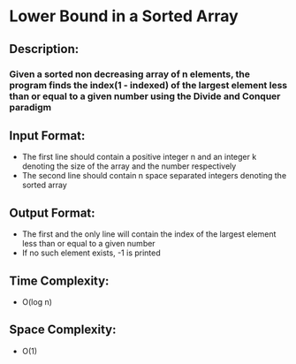 # Lower Bound in a Sorted Array
## Description:
### Given a sorted non decreasing array of n elements, the program finds the index(1 - indexed) of the largest element less than or equal to a given number using the Divide and Conquer paradigm
## Input Format:
* The first line should contain a positive integer n and an integer k denoting the size of the array and the number respectively
* The second line should contain n space separated integers denoting the sorted array
## Output Format:
* The first and the only line will contain the index of the largest element less than or equal to a given number
* If no such element exists, -1 is printed
## Time Complexity: 
* O(log n)
## Space Complexity: 
* O(1)